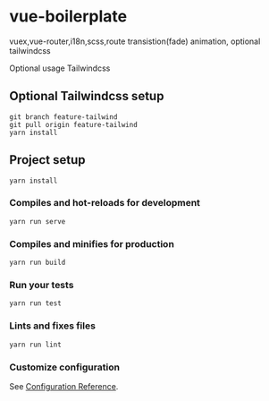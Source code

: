 # vue-boilerplate

vuex,vue-router,i18n,scss,route transistion(fade) animation, optional tailwindcss

Optional usage Tailwindcss
## Optional Tailwindcss setup
```
git branch feature-tailwind
git pull origin feature-tailwind
yarn install
```
## Project setup
```
yarn install
```

### Compiles and hot-reloads for development
```
yarn run serve
```

### Compiles and minifies for production
```
yarn run build
```

### Run your tests
```
yarn run test
```

### Lints and fixes files
```
yarn run lint
```

### Customize configuration
See [Configuration Reference](https://cli.vuejs.org/config/).
